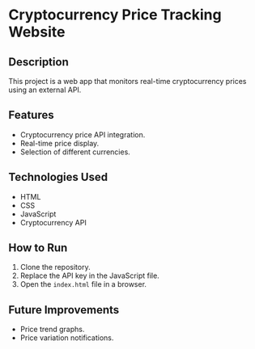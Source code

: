 # Cryptocurrency Price Tracking Website

## Description
This project is a web app that monitors real-time cryptocurrency prices using an external API.

## Features
- Cryptocurrency price API integration.
- Real-time price display.
- Selection of different currencies.

## Technologies Used
- HTML
- CSS
- JavaScript
- Cryptocurrency API

## How to Run
1. Clone the repository.
2. Replace the API key in the JavaScript file.
3. Open the `index.html` file in a browser.

## Future Improvements
- Price trend graphs.
- Price variation notifications.
